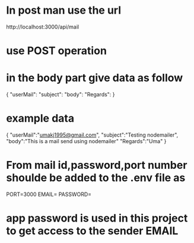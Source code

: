 # In post man use the url

http://localhost:3000/api/mail

# use POST operation

# in the body part give data as follow

{
"userMail":
"subject":
"body":
"Regards":
}

# example data

{
"userMail":"umakj1995@gmail.com",
"subject":"Testing nodemailer",
"body":"This is a mail send using nodemailer"
"Regards":"Uma"
}

# From mail id,password,port number shoulde be added to the .env file as

PORT=3000
EMAIL=
PASSWORD=

# app password is used in this project to get access to the sender EMAIL
